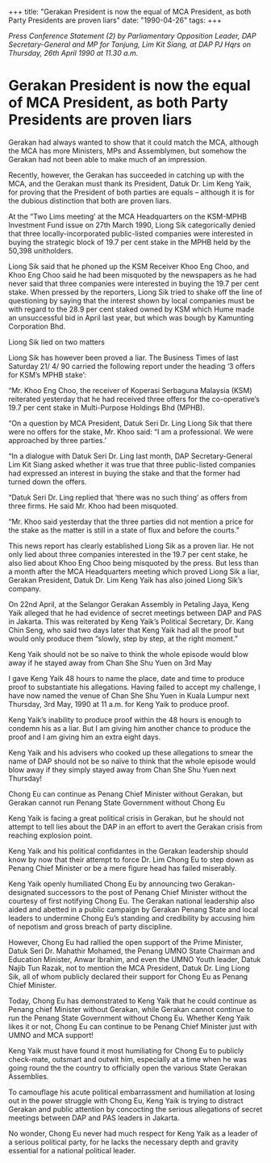 +++ 
title: "Gerakan President is now the equal of MCA President, as both Party Presidents are proven liars"
date: "1990-04-26"
tags:
+++

_Press Conference Statement (2) by Parliamentary Opposition Leader, DAP Secretary-General and MP for Tanjung, Lim Kit Siang, at DAP PJ Hqrs on Thursday, 26th April 1990 at 11.30 a.m._

# Gerakan President is now the equal of MCA President, as both Party Presidents are proven liars

Gerakan had always wanted to show that it could match the MCA, although the MCA has more Ministers, MPs and Assemblymen, but somehow the Gerakan had not been able to make much of an impression.</u>

Recently, however, the Gerakan has succeeded in catching up with the MCA, and the Gerakan must thank its President, Datuk Dr. Lim Keng Yaik, for proving that the President of both parties are equals – although it is for the dubious distinction that both are proven liars.

At the “Two Lims meeting’ at the MCA Headquarters on the KSM-MPHB Investment Fund issue on 27th March 1990, Liong Sik categorically denied that three locally-incorporated public-listed companies were interested in buying the strategic block of 19.7 per cent stake in the MPHB held by the 50,398 unitholders.

Liong Sik said that he phoned up the KSM Receiver Khoo Eng Choo, and Khoo Eng Choo said he had been misquoted by the newspapers as he had never said that three companies were interested in buying the 19.7 per cent stake. When pressed by the reporters, Liong Sik tried to shake off the line of questioning by saying that the interest shown by local companies must be with regard to the 28.9 per cent staked owned by KSM which Hume made an unsuccessful bid in April last year, but which was bough by Kamunting Corporation Bhd.

Liong Sik lied on two matters

Liong Sik has however been proved a liar. The Business Times of last Saturday 21/ 4/ 90 carried the following report under the heading ‘3 offers for KSM’s MPHB stake’:

“Mr. Khoo Eng Choo, the receiver of Koperasi Serbaguna Malaysia (KSM) reiterated yesterday that he had received three offers for the co-operative’s 19.7 per cent stake in Multi-Purpose Holdings Bhd (MPHB).

“On a question by MCA President, Datuk Seri Dr. Ling Liong Sik that there were no offers for the stake, Mr. Khoo said: “I am a professional. We were approached by three parties.’

“In a dialogue with Datuk Seri Dr. Ling last month, DAP Secretary-General Lim Kit Siang asked whether it was true that three public-listed companies had expressed an interest in buying the stake and that the former had turned down the offers.

“Datuk Seri Dr. Ling replied that ‘there was no such thing’ as offers from three firms. He said Mr. Khoo had been misquoted.

“Mr. Khoo said yesterday that the three parties did not mention a price for the stake as the matter is still in a state of flux and before the courts.”

This news report has clearly established Liong Sik as a proven liar. He not only lied about three companies interested in the 19.7 per cent stake, he also lied about Khoo Eng Choo being misquoted by the press. But less than a month after the MCA Headquarters meeting which proved Liong Sik a liar, Gerakan President, Datuk Dr. Lim Keng Yaik has also joined Liong Sik’s company.

On 22nd April, at the Selangor Gerakan Assembly in Petaling Jaya, Keng Yaik alleged that he had evidence of secret meetings between DAP and PAS in Jakarta. This was reiterated by Keng Yaik’s Political Secretary, Dr. Kang Chin Seng, who said two days later that Keng Yaik had all the proof but would only produce them “slowly, step by step, at the right moment.”

Keng Yaik should not be so naïve to think the whole episode would blow away if he stayed away from Chan She Shu Yuen on 3rd May

I gave Keng Yaik 48 hours to name the place, date and time to produce proof to substantiate his allegations. Having failed to accept my challenge, I have now named the venue of Chan She Shu Yuen in Kuala Lumpur next Thursday, 3rd May, 1990 at 11 a.m. for Keng Yaik to produce proof.

Keng Yaik’s inability to produce proof within the 48 hours is enough to condemn his as a liar. But I am giving him another chance to produce the proof and I am giving him an extra eight days.

Keng Yaik and his advisers who cooked up these allegations to smear the name of DAP should not be so naïve to think that the whole episode would blow away if they simply stayed away from Chan She Shu Yuen next Thursday!

Chong Eu can continue as Penang Chief Minister without Gerakan, but Gerakan cannot run Penang State Government without Chong Eu

Keng Yaik is facing a great political crisis in Gerakan, but he should not attempt to tell lies about the DAP in an effort to avert the Gerakan crisis from reaching explosion point.

Keng Yaik and his political confidantes in the Gerakan leadership should know by now that their attempt to force Dr. Lim Chong Eu to step down as Penang Chief Minister or be a mere figure head has failed miserably.

Keng Yaik openly humiliated Chong Eu by announcing two Gerakan-designated successors to the post of Penang Chief Minister without the courtesy of first notifying Chong Eu. The Gerakan national leadership also aided and abetted in a public campaign by Gerakan Penang State and local leaders to undermine Chong Eu’s standing and credibility by accusing him of nepotism and gross breach of party discipline.

However, Chong Eu had rallied the open support of the Prime Minister, Datuk Seri Dr. Mahathir Mohamed, the Penang UMNO State Chairman and Education Minister, Anwar Ibrahim, and even the UMNO Youth leader, Datuk Najib Tun Razak, not to mention the MCA President, Datuk Dr. Ling Liong Sik, all of whom publicly declared their support for Chong Eu as Penang Chief Minister.

Today, Chong Eu has demonstrated to Keng Yaik that he could continue as Penang chief Minister without Gerakan, while Gerakan cannot continue to run the Penang State Government without Chong Eu. Whether Keng Yaik likes it or not, Chong Eu can continue to be Penang Chief Minister just with UMNO and MCA support!

Keng Yaik must have found it most humiliating for Chong Eu to publicly check-mate, outsmart and outwit him, especially at a time when he was going round the the country to officially open the various State Gerakan Assemblies.


To camouflage his acute political embarrassment and humiliation at losing out in the power struggle with Chong Eu, Keng Yaik is trying to distract Gerakan and public attention by concocting the serious allegations of secret meetings between DAP and PAS leaders in Jakarta.

No wonder, Chong Eu never had much respect for Keng Yaik as a leader of a serious political party, for he lacks the necessary depth and gravity essential for a national political leader.
 
